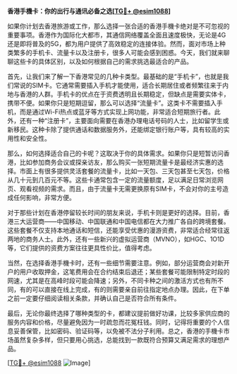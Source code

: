 **香港手機卡：你的出行与通讯必备之选[[TG💪+ @esim1088](https://t.me/s/esim1088)]**

如果你计划去香港旅游或工作，那么选择一张合适的香港手機卡绝对是不可忽视的重要事项。香港作为国际化大都市，其通信网络覆盖全面且速度极快，无论是4G还是即将普及的5G，都为用户提供了高效稳定的连接体验。然而，面对市场上种类繁多的手机卡、流量卡以及注册卡，很多人可能会感到困惑。今天，我们就来聊聊这些卡的具体区别，以及如何根据自己的需求挑选最适合的产品。

首先，让我们来了解一下香港常见的几种卡类型。最基础的是“手机卡”，也就是我们常说的SIM卡。它通常需要插入手机才能使用，适合长期居住或者频繁往来于内地与香港的人群。手机卡的优点在于资费透明且长期稳定，但缺点是需要实体卡，携带不便。如果你只是短期逗留，那么可以选择“流量卡”。这类卡不需要插入手机，而是通过Wi-Fi热点或蓝牙等方式实现上网功能，非常适合短期旅行者。此外，还有一种“注册卡”，主要面向需要在香港办理电话号码的人士，比如留学生或新移民。这种卡除了提供通话和数据服务外，还能绑定银行账户等，具有较高的实用性和安全性。

那么，如何选择适合自己的卡呢？这取决于你的具体需求。如果你只是短暂访问香港，比如参加商务会议或探亲访友，那么购买一张短期流量卡是最经济实惠的选择。市面上有很多提供灵活套餐的流量卡，比如一天包、三天包甚至七天包，价格从几十元到几百元不等。这些卡通常包含一定的流量额度，足以满足日常浏览网页、观看视频的需求。而且，由于流量卡无需更换原有SIM卡，不会对你的主号造成任何影响，非常方便。

对于那些计划在香港停留较长时间的朋友来说，手机卡则是更好的选择。目前，香港三大运营商——中国移动、中国联通和中国电信都在大力推广各自的跨境套餐。这些套餐不仅支持本地通话和短信，还能享受优惠的漫游资费，非常适合经常往返两地的商务人士。此外，还有一些新兴的虚拟运营商（MVNO），如HGC、1O1D等，它们提供的资费方案往往更具性价比，值得考虑。

当然，在选择香港手機卡时，还有一些细节需要注意。例如，部分运营商会对新开户的用户收取押金，这笔费用会在合约结束后退还；某些套餐可能限制特定时段的网速，尤其是在高峰时段可能会降速；另外，不同卡种之间的激活方式也有所不同，有的可以直接在线上完成，有的则需要亲自前往指定地点办理。因此，在下单之前一定要仔细阅读相关条款，并确认自己是否符合所有条件。

最后，无论你最终选择了哪种类型的卡，都建议提前做好功课，比较多家供应商的服务内容和价格，尽量避免因为一时疏忽而花冤枉钱。同时，记得将重要的个人信息妥善保管，比如密码、验证码等，以免被不法分子利用。总之，香港的手機卡市场虽然复杂多样，但只要用心挑选，总能找到一款既符合预算又满足需求的理想产品。

[[TG💪+ @esim1088](https://t.me/s/esim1088) ![Image](https://i.postimg.cc/4NQfJmqS/Snipaste-2025-05-13-00-14-12.png)]